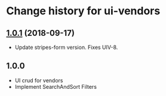 # Change history for ui-vendors

## [1.0.1](https://github.com/folio-org/ui-vendor/tree/v1.0.1) (2018-09-17)
* Update stripes-form version. Fixes UIV-8.

## 1.0.0
* UI crud for vendors
* Implement SearchAndSort Filters 